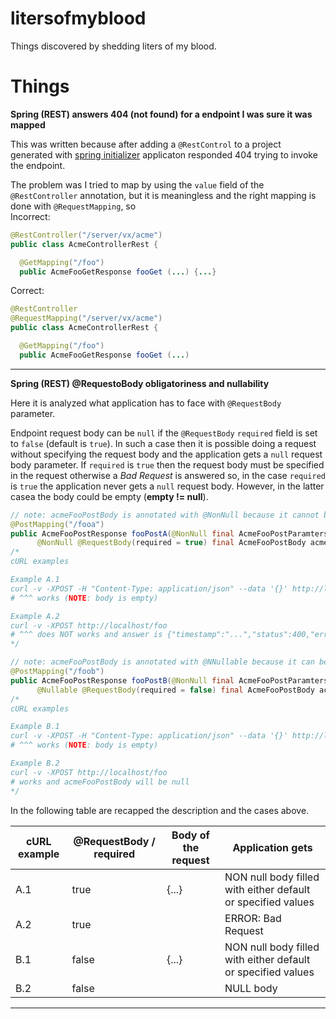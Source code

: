 # litersofmyblood

Things discovered by shedding liters of my blood.

# Things

**Spring (REST) answers 404 (not found) for a endpoint I was sure it was mapped**

This was written because after adding a `@RestControl` to a project generated with [spring initializer](https://start.spring.io/) applicaton responded 404 trying to invoke the endpoint.

The problem was I tried to map by using the `value` field of the `@RestController` annotation, but it is meaningless and the right mapping is done with `@RequestMapping`, so  
Incorrect:
```java
@RestController("/server/vx/acme")
public class AcmeControllerRest {

  @GetMapping("/foo")
  public AcmeFooGetResponse fooGet (...) {...}
```

Correct:
```java
@RestController
@RequestMapping("/server/vx/acme")
public class AcmeControllerRest {

  @GetMapping("/foo")
  public AcmeFooGetResponse fooGet (...) 
```

---

**Spring (REST) @RequestoBody obligatoriness and nullability**

Here it is analyzed what application has to face with `@RequestBody` parameter.

Endpoint request body can be `null` if the `@RequestBody` `required` field is set to `false` (default is `true`). In such a case then it is possible doing a request without specifying the request body and the application gets a `null` request body parameter. If `required` is `true` then the request body must be specified in the request otherwise a _Bad Request_ is answered so, in the case `required` is `true` the application never gets a `null` request body. However, in the latter casea the body could be empty (**empty != null**).

```java
// note: acmeFooPostBody is annotated with @NonNull because it cannot be null as @RequestBody required is true.
@PostMapping("/fooa")
public AcmeFooPostResponse fooPostA(@NonNull final AcmeFooPostParamters acmeFooPostParamters,
      @NonNull @RequestBody(required = true) final AcmeFooPostBody acmeFooPostBody) { ... }
/*
cURL examples

Example A.1
curl -v -XPOST -H "Content-Type: application/json" --data '{}' http://localhost/foo
# ^^^ works (NOTE: body is empty)

Example A.2
curl -v -XPOST http://localhost/foo
# ^^^ does NOT works and answer is {"timestamp":"...","status":400,"error":"Bad Request","path":"/foo"}
*/

// note: acmeFooPostBody is annotated with @NNullable because it can be null as @RequestBody required is false.
@PostMapping("/foob")
public AcmeFooPostResponse fooPostB(@NonNull final AcmeFooPostParamters acmeFooPostParamters,
      @Nullable @RequestBody(required = false) final AcmeFooPostBody acmeFooPostBody) { ... }
/*
cURL examples

Example B.1
curl -v -XPOST -H "Content-Type: application/json" --data '{}' http://localhost/foo
# ^^^ works (NOTE: body is empty)

Example B.2
curl -v -XPOST http://localhost/foo
# works and acmeFooPostBody will be null
*/
```

In the following table are recapped the description and the cases above.

| cURL example | @RequestBody / required | Body of the request | Application gets                                             |
|--------------|-------------------------|---------------------|--------------------------------------------------------------|
| A.1          | true                    | {...}               | NON null body filled with either default or specified values |
| A.2          | true                    |                     | ERROR: Bad Request                                           |
| B.1          | false                   | {...}               | NON null body filled with either default or specified values |
| B.2          | false                   |                     | NULL body                                                    |

---


